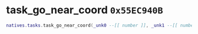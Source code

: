 # task_go_near_coord `0x55EC940B`

```lua
natives.tasks.task_go_near_coord(_unk0 --[[ number ]], _unk1 --[[ number ]], _unk2 --[[ number ]], _unk3 --[[ number ]])
```